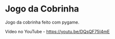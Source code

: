 # Jogo da Cobrinha

Jogo da cobrinha feito com pygame.

Vídeo no YouTube - https://youtu.be/DQsQF75I4mE
